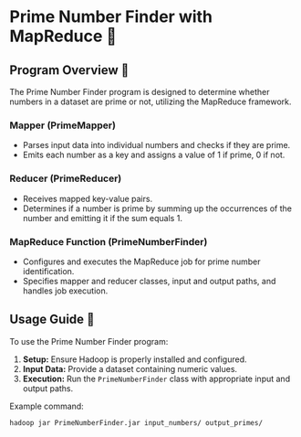 # Prime Number Finder with MapReduce 🌟

## Program Overview 📝

The Prime Number Finder program is designed to determine whether numbers in a dataset are prime or not, utilizing the MapReduce framework.

### Mapper (PrimeMapper)

- Parses input data into individual numbers and checks if they are prime.
- Emits each number as a key and assigns a value of 1 if prime, 0 if not.

### Reducer (PrimeReducer)

- Receives mapped key-value pairs.
- Determines if a number is prime by summing up the occurrences of the number and emitting it if the sum equals 1.

### MapReduce Function (PrimeNumberFinder)

- Configures and executes the MapReduce job for prime number identification.
- Specifies mapper and reducer classes, input and output paths, and handles job execution.

## Usage Guide 🚀

To use the Prime Number Finder program:

1. **Setup:** Ensure Hadoop is properly installed and configured.
2. **Input Data:** Provide a dataset containing numeric values.
3. **Execution:** Run the `PrimeNumberFinder` class with appropriate input and output paths.

Example command:
```bash
hadoop jar PrimeNumberFinder.jar input_numbers/ output_primes/
